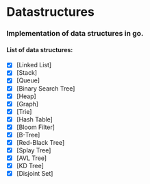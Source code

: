# Datastructures

### Implementation of data structures in go.

#### List of data structures:
- [x] [Linked List]
- [x] [Stack]
- [x] [Queue]
- [x] [Binary Search Tree]
- [x] [Heap]
- [x] [Graph]
- [x] [Trie]
- [x] [Hash Table]
- [x] [Bloom Filter]
- [x] [B-Tree]
- [x] [Red-Black Tree]
- [x] [Splay Tree]
- [x] [AVL Tree]
- [x] [KD Tree]
- [x] [Disjoint Set]